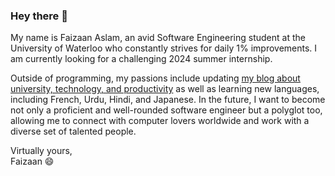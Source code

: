 ### Hey there 👋

My name is Faizaan Aslam, an avid Software Engineering student at the University of Waterloo who constantly strives for daily 1% improvements. I am currently looking for a challenging 2024 summer internship.

Outside of programming, my passions include updating [my blog about university, technology, and productivity](https://medium.com/@faizaan3424) as well as learning new languages, including French, Urdu, Hindi, and Japanese. In the future, I want to become not only a proficient and well-rounded software engineer but a polyglot too, allowing me to connect with computer lovers worldwide and work with a diverse set of talented people.

Virtually yours,<br />
Faizaan 😄
<!--
**Nitroblast009/Nitroblast009** is a ✨ _special_ ✨ repository because its `README.md` (this file) appears on your GitHub profile.

Here are some ideas to get you started:

- 🔭 I’m currently working on ...
- 🌱 I’m currently learning ...
- 👯 I’m looking to collaborate on ...
- 🤔 I’m looking for help with ...
- 💬 Ask me about ...
- 📫 How to reach me: ...
- 😄 Pronouns: ...
- ⚡ Fun fact: ...
-->
